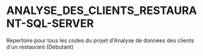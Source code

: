 # ANALYSE_DES_CLIENTS_RESTAURANT-SQL-SERVER
Repertoire pour tous les codes du projet d'Analyse de données des clients d'un restaurant (Debutant)
